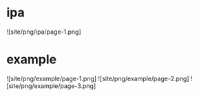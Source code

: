 
# ipa
![site/png/ipa/page-1.png]
# example
![site/png/example/page-1.png]
![site/png/example/page-2.png]
![site/png/example/page-3.png]